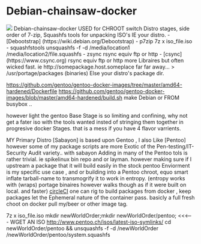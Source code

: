 # Debian-chainsaw-docker
<img src="http://www.clipartreview.com/_images_300/A_man_in_a_hockey_mask_chasing_a_turkey_with_a_chainsaw_110525-224942-343009.jpg">
Debian-chainsaw-docker  USED for CHROOT switch Distro stages, side order of 7-zip, Squashfs tools for unpacking ISO's IE your distro.
- [Debootstrap] (https://wiki.debian.org/Debootstrap)
- p7zip  7z x iso_file.iso
- squashfstools unsquashfs -f -d /media/location1 /media/location2/file.squashfs
- zsync  rsync equiv ftp or http 
- [csync] (https://www.csync.org) rsync equiv ftp or http more Libraires but often wicked fast. 
ie http://somepackage.host.someplace far far away...  > /usr/portage/packages (binaries) 
Else your distro's package dir. 

https://github.com/gentoo/gentoo-docker-images/tree/master/amd64-hardened/Dockerfile
https://github.com/gentoo/gentoo-docker-images/blob/master/amd64-hardened/build.sh
make Debian or FROM busybox .. 

however light the gentoo Base Stage is so limiting and confining, why not get a fater iso with the tools wanted insted of stringing them together in progresive docker Stages.  that is a mess if you have 4 flavor varrients. 

MY Primary Distro [Sabayon] is based upon Gentoo , I also Like [Pentoo]  
however some of my package scripts are more Exotic of the Pen-testing/IT-Security Audit  variety.. 
with sabayon Adding in many of the Pentoo tols is rather trivial. 
ie spikelinux bin repo and or layman. 
however making sure if I upstream a package that it will build easily 
in the stock pentoo Enviorment is my specific use case ,
and or building into a Pentoo chroot, equo smart inflate tarball-name to transmogrify it to work in entropy. 
(entropy works with (wraps) portage binaires however walks though as if it were built on local. and faster) [circleCI](www.circleci.com) one can rig to build packages from docker , keep packages let the Ephemeral nature of the container pass. 
basicly a full fresh choot on docker pull my/beer or other image tag. 

7z x iso_file.iso
mkdir newWorldOrder;mkdir newWorldOrder/pentoo;  <<<--- WGET AN ISO
http://www.pentoo.ch/isos/latest-iso-symlinks/
cd newWorldOrder/pentoo && unsquashfs -f -d /newWorldOrder /newWorldOrder/pentoo/system.squashfs
